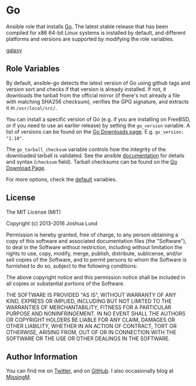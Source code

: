 Go
========

Ansible role that installs [Go](https://golang.org/). The latest stable release that has been compiled for x86 64-bit Linux systems is installed by default, and different platforms and versions are supported by modifying the role variables.

[galaxy](https://galaxy.ansible.com/yogo1212/ansible_go)

Role Variables
--------------

By default, ansible-go detects the latest version of Go using github tags and version sort and checks if that version is already installed.
If not, it downloads the tarball from the official mirror (if there's not already a file with matching SHA256 checksum), verifies the GPG signature, and extracts it in `/usr/local/src/`.

You can install a specific version of Go (e.g. if you are installing on FreeBSD, or if you need to use an earlier release) by setting the `go_version` variable. A list of versions can be found on the [Go Downloads page](https://golang.org/dl/).
E.g. `go_version: "1.10"`.

The `go_tarball_checksum` variable controls how the integrity of the downloaded tarball is validated.
See the ansible [documentation](https://docs.ansible.com/ansible/latest/modules/get_url_module.html) for details and syntax (`checksum` field).
Tarball checksums can be found on the [Go Download Page](https://golang.org/dl/).

For more options, check the [default](defaults/main.yml) variables.

License
-------

The MIT License (MIT)

Copyright (c) 2013-2016 Joshua Lund

Permission is hereby granted, free of charge, to any person obtaining a copy of this software and associated documentation files (the "Software"), to deal in the Software without restriction, including without limitation the rights to use, copy, modify, merge, publish, distribute, sublicense, and/or sell copies of the Software, and to permit persons to whom the Software is furnished to do so, subject to the following conditions:

The above copyright notice and this permission notice shall be included in all copies or substantial portions of the Software.

THE SOFTWARE IS PROVIDED "AS IS", WITHOUT WARRANTY OF ANY KIND, EXPRESS OR IMPLIED, INCLUDING BUT NOT LIMITED TO THE WARRANTIES OF MERCHANTABILITY, FITNESS FOR A PARTICULAR PURPOSE AND NONINFRINGEMENT. IN NO EVENT SHALL THE AUTHORS OR COPYRIGHT HOLDERS BE LIABLE FOR ANY CLAIM, DAMAGES OR OTHER LIABILITY, WHETHER IN AN ACTION OF CONTRACT, TORT OR OTHERWISE, ARISING FROM, OUT OF OR IN CONNECTION WITH THE SOFTWARE OR THE USE OR OTHER DEALINGS IN THE SOFTWARE.

Author Information
------------------

You can find me on [Twitter](https://twitter.com/joshualund), and on [GitHub](https://github.com/jlund/). I also occasionally blog at [MissingM](https://missingm.co).
